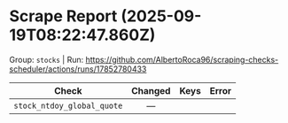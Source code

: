 # Scrape Report (2025-09-19T08:22:47.860Z)

Group: `stocks`  |  Run: https://github.com/AlbertoRoca96/scraping-checks-scheduler/actions/runs/17852780433

| Check | Changed | Keys | Error |
|---|:---:|:--|:--|
| `stock_ntdoy_global_quote` | — |  |  |
